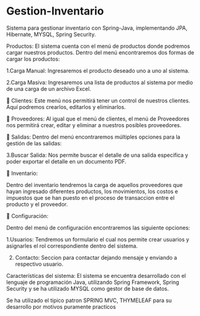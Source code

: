 # Gestion-Inventario
Sistema para gestionar inventario con Spring-Java, implementando JPA, Hibernate, MYSQL, Spring Security.

 Productos:
El sistema cuenta con el menú de productos donde podremos cargar nuestros productos. Dentro del menú encontraremos dos formas de cargar los productos:

1.Carga Manual:
Ingresaremos el producto deseado uno a uno al sistema.

2.Carga Masiva:
Ingresaremos una lista de productos al sistema por medio de una carga de un archivo Excel.


📌 Clientes:
Este menú nos permitirá tener un control de nuestros clientes. Aquí podremos crearlos, editarlos y eliminarlos.

📌 Proveedores:
Al igual que el menú de clientes, el menú de Proveedores nos permitirá crear, editar y eliminar a nuestros posibles proveedores.


📌 Salidas:
Dentro del menú encontraremos múltiples opciones para la gestión de las salidas:
    
3.Buscar Salida:
Nos permite buscar el detalle de una salida especifica y poder exportar el detalle en un documento PDF. 
 

 📌 Inventario:

Dentro del inventario tendremos la carga de aquellos proveedores que hayan ingresado diferentes productos, los movimientos, los costos e impuestos que se han
puesto en el proceso de transaccion entre el producto y el proveedor.



📌 Configuración:

Dentro del menú de configuración encontraremos las siguiente opciones:

1.Usuarios:
Tendremos un formulario el cual nos permite crear usuarios y asignarles el rol correspondiente dentro del sistema.

2. Contacto:
Seccion para contactar dejando mensaje y enviando a respectivo usuario.

Características del sistema:
El sistema se encuentra desarrollado con el lenguaje de programación Java, utilizando Spring Framework, Spring Security  y se ha utilizado MYSQL como gestor de base de datos.

Se ha utilizado el tipico patron SPRING MVC, THYMELEAF para su desarrollo por motivos puramente practicos
